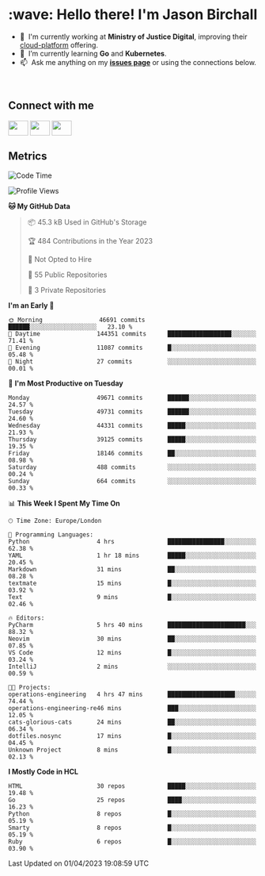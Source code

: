 <h1 align="left" id="jason-title">:wave: Hello there! I'm Jason Birchall</h1>

- :office: &nbsp;I'm currently working at **Ministry of Justice Digital**, improving their [cloud-platform](https://github.com/ministryofjustice/cloud-platform) offering.
- :seedling: &nbsp;I’m currently learning **Go** and **Kubernetes**.
- :mailbox: &nbsp;Ask me anything on my **[issues page]** or using the connections below.


<br>

<h2>Connect with me</h2>
<p>
<a href="https://twitter.com/jsonBirchall" target="blank"><img align="center" src="https://cdn.jsdelivr.net/npm/simple-icons@3.0.1/icons/twitter.svg" alt="" height="30" width="40" /></a>
<a href="https://keybase.io/json0" target="blank"><img align="center" src="https://cdn.jsdelivr.net/npm/simple-icons@3.0.1/icons/keybase.svg" alt="" height="30" width="40" /></a>
<a href="https://www.reddit.com/user/kakorate" target="blank"><img align="center" src="https://cdn.jsdelivr.net/npm/simple-icons@3.0.1/icons/reddit.svg" alt="" height="30" width="40" /></a>
</p>

<h2>Metrics</h2>

<!--START_SECTION:waka-->
![Code Time](http://img.shields.io/badge/Code%20Time-980%20hrs%2030%20mins-blue)

![Profile Views](http://img.shields.io/badge/Profile%20Views-0-blue)

**🐱 My GitHub Data** 

> 📦 45.3 kB Used in GitHub's Storage 
 > 
> 🏆 484 Contributions in the Year 2023
 > 
> 🚫 Not Opted to Hire
 > 
> 📜 55 Public Repositories 
 > 
> 🔑 3 Private Repositories 
 > 
**I'm an Early 🐤** 

```text
🌞 Morning                46691 commits       ██████░░░░░░░░░░░░░░░░░░░   23.10 % 
🌆 Daytime                144351 commits      ██████████████████░░░░░░░   71.41 % 
🌃 Evening                11087 commits       █░░░░░░░░░░░░░░░░░░░░░░░░   05.48 % 
🌙 Night                  27 commits          ░░░░░░░░░░░░░░░░░░░░░░░░░   00.01 % 
```
📅 **I'm Most Productive on Tuesday** 

```text
Monday                   49671 commits       ██████░░░░░░░░░░░░░░░░░░░   24.57 % 
Tuesday                  49731 commits       ██████░░░░░░░░░░░░░░░░░░░   24.60 % 
Wednesday                44331 commits       █████░░░░░░░░░░░░░░░░░░░░   21.93 % 
Thursday                 39125 commits       █████░░░░░░░░░░░░░░░░░░░░   19.35 % 
Friday                   18146 commits       ██░░░░░░░░░░░░░░░░░░░░░░░   08.98 % 
Saturday                 488 commits         ░░░░░░░░░░░░░░░░░░░░░░░░░   00.24 % 
Sunday                   664 commits         ░░░░░░░░░░░░░░░░░░░░░░░░░   00.33 % 
```


📊 **This Week I Spent My Time On** 

```text
🕑︎ Time Zone: Europe/London

💬 Programming Languages: 
Python                   4 hrs               ████████████████░░░░░░░░░   62.38 % 
YAML                     1 hr 18 mins        █████░░░░░░░░░░░░░░░░░░░░   20.45 % 
Markdown                 31 mins             ██░░░░░░░░░░░░░░░░░░░░░░░   08.28 % 
textmate                 15 mins             █░░░░░░░░░░░░░░░░░░░░░░░░   03.92 % 
Text                     9 mins              █░░░░░░░░░░░░░░░░░░░░░░░░   02.46 % 

🔥 Editors: 
PyCharm                  5 hrs 40 mins       ██████████████████████░░░   88.32 % 
Neovim                   30 mins             ██░░░░░░░░░░░░░░░░░░░░░░░   07.85 % 
VS Code                  12 mins             █░░░░░░░░░░░░░░░░░░░░░░░░   03.24 % 
IntelliJ                 2 mins              ░░░░░░░░░░░░░░░░░░░░░░░░░   00.59 % 

🐱‍💻 Projects: 
operations-engineering   4 hrs 47 mins       ███████████████████░░░░░░   74.44 % 
operations-engineering-re46 mins             ███░░░░░░░░░░░░░░░░░░░░░░   12.05 % 
cats-glorious-cats       24 mins             ██░░░░░░░░░░░░░░░░░░░░░░░   06.34 % 
dotfiles.nosync          17 mins             █░░░░░░░░░░░░░░░░░░░░░░░░   04.45 % 
Unknown Project          8 mins              █░░░░░░░░░░░░░░░░░░░░░░░░   02.13 % 
```

**I Mostly Code in HCL** 

```text
HTML                     30 repos            █████░░░░░░░░░░░░░░░░░░░░   19.48 % 
Go                       25 repos            ████░░░░░░░░░░░░░░░░░░░░░   16.23 % 
Python                   8 repos             █░░░░░░░░░░░░░░░░░░░░░░░░   05.19 % 
Smarty                   8 repos             █░░░░░░░░░░░░░░░░░░░░░░░░   05.19 % 
Ruby                     6 repos             █░░░░░░░░░░░░░░░░░░░░░░░░   03.90 % 
```




 Last Updated on 01/04/2023 19:08:59 UTC
<!--END_SECTION:waka-->

<!-- links -->

[issues page]: https://github.com/jasonBirchall/jasonBirchall/issues "jasonBirchall/issues"
